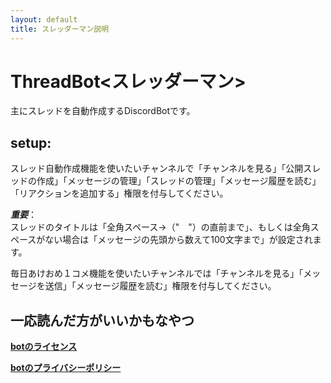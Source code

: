 ```yaml
---
layout: default
title: スレッダーマン説明
---
```

# ThreadBot<スレッダーマン>  
  
主にスレッドを自動作成するDiscordBotです。  
  
## **setup**:
スレッド自動作成機能を使いたいチャンネルで「チャンネルを見る」「公開スレッドの作成」「メッセージの管理」「スレッドの管理」「メッセージ履歴を読む」「リアクションを追加する」権限を付与してください。  
  
***重要***：  
スレッドのタイトルは「全角スペース→（"　"）の直前まで」、もしくは全角スペースがない場合は「メッセージの先頭から数えて100文字まで」が設定されます。  
  
  
  
  
毎日あけおめ１コメ機能を使いたいチャンネルでは「チャンネルを見る」「メッセージを送信」「メッセージ履歴を読む」権限を付与してください。  
  
  
  
  
  
## 一応読んだ方がいいかもなやつ  
  
  
**[botのライセンス](https://tontonpaa.github.io/license/)**  
  
  
**[botのプライバシーポリシー](https://tontonpaa.github.io/privacy-policy/)**